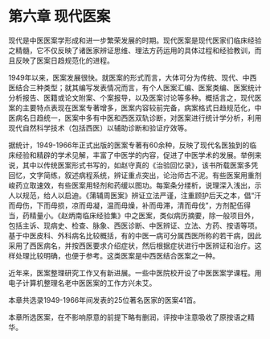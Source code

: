 # 第六章 现代医案

现代是中医医案学形成和进一步繁荣发展的时期。现代医案是现代医家们临床经验之精髓，它不仅反映了诸医家辨证思维、理法方药运用的具体过程和经验教训，而且反映了医案日趋规范化的进程。

1949年以来，医案发展很快。就医案的形式而言，大体可分为传统、现代、中西医结合三种类型；就其编写发表情况而言，有个人医案汇编、医案类编、医案统计分析报告、医籍或论文附案、个案报导，以及医案讨论等多种。概括言之，现代医案的主要特点表现在医案专著增多，医案内容较前完备，病案格式日趋规范化，中医病名日趋统一，医案中多有中医和西医双轨诊断，对医案进行统计学分析，利用现代自然科学技术（包括西医）以辅助诊断和验证疗效等。

据统计，1949-1966年正式出版的医案专著有60余种，反映了现代名医独到的临床经验和精辟的学术见解，丰富了中医学的内容，促进了中医学术的发展。举例来说，其中以传统医案形式书写的，如赵守真的《治验回忆录》，该书所载医案多凭回忆，文字简练，叙述病程系统，辨证重点突出，论治师古不泥。有些医案用重剂峻药立取速效，有些医案用轻剂和药缓以图功。每案条分缕析，说理深入浅出，示人以规范，给人以启迪。《蒲辅周医案》辨证立法严谨，注重顾护后天之本，倡“汗而毋伤，下而毋损，凉而毋凝，温而毋燥，补而毋滞，清而毋伐”，方剂配伍得当，药精量小。《赵炳南临床经验集》中之医案，类似病历摘要，除一般项目外，包括主诉、现病史、检查、脉象、西医诊断、中医辨证、立法、方药、按语等项。基于中医皮科、外科病名比较概括，有的中医一病可分属西医所称的若干病，因此采用了西医病名，并按西医要求介绍症状，然后根据症状进行中医辨证和治疗。这样处理比较明确，也便于参考。这类医案是中西医结合医案之一种。

近年来，医案整理研究工作又有新进展。一些中医院校开设了中医医案学课程。用电子计算机整理名老中医医案的工作方兴未艾。

本章共选录1949-1966年间发表的25位著名医家的医案41首。

本章所选医案，在不影响原意的前提下略有删润，评按中注意吸收了原按语之精华。
